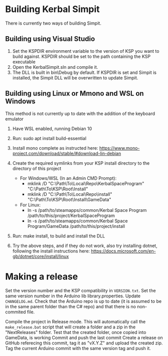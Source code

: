 # Building Kerbal Simpit

There is currently two ways of building Simpit.

## Building using Visual Studio

1. Set the KSPDIR environment variable to the version of KSP you want to build against. KSPDIR should be set to the path containing the KSP executable
2. Open the KerbalSimpit.sln and compile it.
3. The DLL is built in bin\Debug by default. If KSPDIR is set and Simpit is installed, the Simpit DLL will be overwritten to update Simpit.

## Building using Linux or Mmono and WSL on Windows

This method is not currently up to date with the addition of the keyboard emulator

1. Have WSL enabled, running Debian 10
2. Run: sudo apt install build-essential
3. Install mono complete as instructed here: https://www.mono-project.com/download/stable/#download-lin-debian
4. Create the required symlinks from your KSP install directory to the directory of this project
    * For Windows/WSL (In an Admin CMD Prompt): 
        - mklink /D "C:\Path\To\Local\Repo\KerbalSpaceProgram" "C:\Path\To\KSP\Root\Install"
        - mklink /D "C:\Path\To\Local\Repo\install" "C:\Path\To\KSP\Root\Install\GameData"
    * For Linux:
        - ln -s /path/to/steamapps/common/Kerbal Space Program    /path/to/this/project/KerbalSpaceProgram
        - ln -s /path/to/steamapps/common/Kerbal Space Program/GameData    /path/to/this/project/install
5. Run: make install, to build and install the DLL

6. Try the above steps, and if they do not work, also try installing dotnet, following the install instructions here: https://docs.microsoft.com/en-gb/dotnet/core/install/linux

# Making a release

Set the version number and the KSP compatibility in `VERSION.txt`. Set the same version number in the Arduino lib library.properties.
Update `CHANGELOG.md`.
Check that the Arduino repo is up to date (it is assumed to be in the same parent folder than the C# repo) and that there is no non-commited file.

Compile the project in Release mode. This will automatically call the `make_release.bat` script that will create a folder and a zip in the "NextReleases" folder. 
Test that the created folder, once copied into GameData, is working
Commit and push the last commit
Create a release on GitHub referecing this commit, tag it as "vX.Y.Z" and upload the created zip.
Tag the current Arduino commit with the same version tag and push it.
